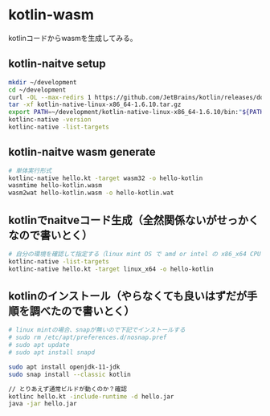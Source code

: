 # kotlin-wasm

kotlinコードからwasmを生成してみる。

## kotlin-naitve setup

```bash
mkdir ~/development
cd ~/development
curl -OL --max-redirs 1 https://github.com/JetBrains/kotlin/releases/download/v1.6.10/kotlin-native-linux-x86_64-1.6.10.tar.gz
tar -xf kotlin-native-linux-x86_64-1.6.10.tar.gz
export PATH=~/development/kotlin-native-linux-x86_64-1.6.10/bin:"${PATH}"
kotlinc-native -version
kotlinc-native -list-targets
```

## kotlin-naitve wasm generate

```bash
# 単体実行形式
kotlinc-native hello.kt -target wasm32 -o hello-kotlin
wasmtime hello-kotlin.wasm
wasm2wat hello-kotlin.wasm -o hello-kotlin.wat
```

## kotlinでnaitveコード生成（全然関係ないがせっかくなので書いとく）

```bash
# 自分の環境を確認して指定する（linux mint OS で amd or intel の x86_x64 CPUの場合、linux_x64）
kotlinc-native -list-targets
kotlinc-native hello.kt -target linux_x64 -o hello-kotlin
```

## kotlinのインストール（やらなくても良いはずだが手順を調べたので書いとく）

```bash
# linux mintの場合、snapが無いので下記でインストールする
# sudo rm /etc/apt/preferences.d/nosnap.pref
# sudo apt update
# sudo apt install snapd

sudo apt install openjdk-11-jdk
sudo snap install --classic kotlin

// とりあえず通常ビルドが動くのか？確認
kotlinc hello.kt -include-runtime -d hello.jar
java -jar hello.jar
```
